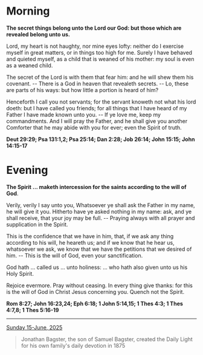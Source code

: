 # Morning

**The secret things belong unto the Lord our God: but those which are revealed belong unto us.**
 
Lord, my heart is not haughty, nor mine eyes lofty: neither do I exercise myself in great matters, or in things too high for me. Surely I have behaved and quieted myself, as a child that is weaned of his mother: my soul is even as a weaned child.
 
The secret of the Lord is with them that fear him: and he will shew them his covenant. -- There is a God in heaven that revealeth secrets. -- Lo, these are parts of his ways: but how little a portion is heard of him?
 
Henceforth I call you not servants; for the servant knoweth not what his lord doeth: but I have called you friends; for all things that I have heard of my Father I have made known unto you. -- If ye love me, keep my commandments. And I will pray the Father, and he shall give you another Comforter that he may abide with you for ever; even the Spirit of truth.  

**Deut 29:29; Psa 131:1,2; Psa 25:14; Dan 2:28; Job 26:14; John 15:15; John 14:15-17**

# Evening

**The Spirit ... maketh intercession for the saints according to the will of God**.
 
Verily, verily I say unto you, Whatsoever ye shall ask the Father in my name, he will give it you. Hitherto have ye asked nothing in my name: ask, and ye shall receive, that your joy may be full. -- Praying always with all prayer and supplication in the Spirit.
 
This is the confidence that we have in him, that, if we ask any thing according to his will, he heareth us; and if we know that he hear us, whatsoever we ask, we know that we have the petitions that we desired of him. -- This is the will of God, even your sanctification.
 
God hath ... called us ... unto holiness: ... who hath also given unto us his Holy Spirit.
 
Rejoice evermore. Pray without ceasing. In every thing give thanks: for this is the will of God in Christ Jesus concerning you. Quench not the Spirit.  

**Rom 8:27; John 16:23,24; Eph 6:18; 1 John 5:14,15; 1 Thes 4:3; 1 Thes 4:7,8; 1 Thes 5:16-19**

---

[Sunday 15-June, 2025](https://t.me/s/daily_light)

> Jonathan Bagster, the son of Samuel Bagster, created the Daily Light for his own family's daily devotion in 1875

